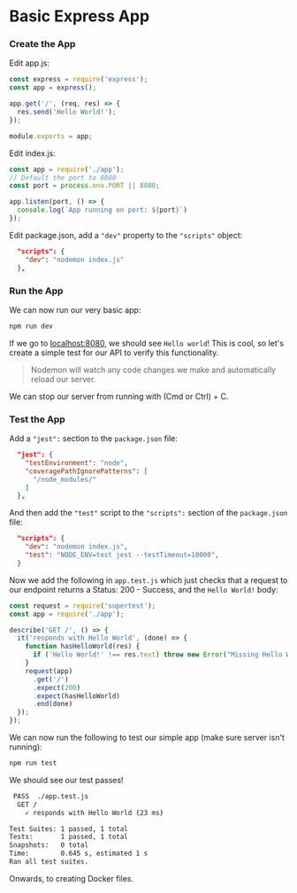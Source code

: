 # Basic Express App

### Create the App

Edit app.js:

```js
const express = require('express');
const app = express();

app.get('/', (req, res) => {
  res.send('Hello World!');
});

module.exports = app;
```

Edit index.js:

```js
const app = require('./app');
// Default the port to 8080
const port = process.env.PORT || 8080;

app.listen(port, () => {
  console.log(`App running on port: ${port}`)
});
```

Edit package.json, add a `"dev"` property to the `"scripts"` object:

```json
  "scripts": {
    "dev": "nodemon index.js"
  },
```

### Run the App

We can now run our very basic app:

```bash
npm run dev
```

If we go to [localhost:8080](http://localhost:8080), we should see `Hello world`! This is cool, so let's create a simple test for our  API to verify this functionality.

> Nodemon will watch any code changes we make and automatically reload our server. 

We can stop our server from running with (Cmd or Ctrl) + C.

### Test the App

Add a `"jest":` section to the `package.json` file:

```json
  "jest": {
    "testEnvironment": "node",
    "coveragePathIgnorePatterns": [
      "/node_modules/"
    ]
  },
```

And then add the `"test"` script to the `"scripts":` section of the `package.json` file:

```json
  "scripts": {
    "dev": "nodemon index.js",
    "test": "NODE_ENV=test jest --testTimeout=10000",
  }
```

Now we add the following in `app.test.js` which just checks that a request to our endpoint returns a Status: 200 - Success, and the `Hello World!` body:
```js
const request = require('supertest');
const app = require('./app');

describe('GET /', () => {
  it('responds with Hello World', (done) => {
    function hasHelloWorld(res) {
      if ('Hello World!' !== res.text) throw new Error("Missing Hello World!");
    }
    request(app)
      .get('/')
      .expect(200)
      .expect(hasHelloWorld)
      .end(done)
  });
});
```

We can now run the following to test our simple app (make sure server isn't running):
```bash
npm run test
```

We should see our test passes! 
```bash
 PASS  ./app.test.js
  GET /
    ✓ responds with Hello World (23 ms)

Test Suites: 1 passed, 1 total
Tests:       1 passed, 1 total
Snapshots:   0 total
Time:        0.645 s, estimated 1 s
Ran all test suites.
```

Onwards, to creating Docker files.
